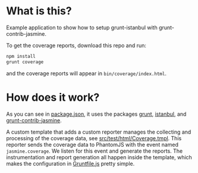 # What is this?

Example application to show how to setup grunt-istanbul with
grunt-contrib-jasmine.

To get the coverage reports, download this repo and run:
```bash
npm install
grunt coverage
```
and the coverage reports will appear in `bin/coverage/index.html`.

# How does it work?

As you can see in
[package.json](package.json),
it uses the packages
[grunt](https://github.com/gruntjs/grunt),
[istanbul](https://github.com/gotwarlost/istanbul),
and
[grunt-contrib-jasmine](https://github.com/maenu/grunt-contrib-jasmine).

A custom template that adds a custom reporter manages the collecting and processing of the coverage data, see
[src/test/html/Coverage.tmpl](src/test/html/Coverage.tmpl).
This reporter sends the coverage data to PhantomJS with the event named `jasmine.coverage`.
We listen for this event and generate the reports.
The instrumentation and report generation all happen inside the template, which makes the configuration in
[Gruntfile.js](Gruntfile.js)
pretty simple.
